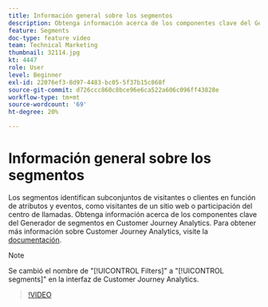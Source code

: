 ```yaml
---
title: Información general sobre los segmentos
description: Obtenga información acerca de los componentes clave del Generador de segmentos en Customer Journey Analytics.
feature: Segments
doc-type: feature video
team: Technical Marketing
thumbnail: 32114.jpg
kt: 4447
role: User
level: Beginner
exl-id: 22076ef3-8d97-4483-bc05-5f37b15c868f
source-git-commit: d726ccc860c8bce96e6ca522a606c096ff43828e
workflow-type: tm+mt
source-wordcount: '69'
ht-degree: 20%

---
```


# Información general sobre los segmentos

Los segmentos identifican subconjuntos de visitantes o clientes en función de atributos y eventos, como visitantes de un sitio web o participación del centro de llamadas. Obtenga información acerca de los componentes clave del Generador de segmentos en Customer Journey Analytics. Para obtener más información sobre Customer Journey Analytics, visite la [documentación](https://experienceleague.adobe.com/es/docs/analytics-platform/using/cja-components/cja-segments/filters-overview).

>[!NOTE]
>
> Se cambió el nombre de &quot;[!UICONTROL Filters]&quot; a &quot;[!UICONTROL segments]&quot; en la interfaz de Customer Journey Analytics.

>[!VIDEO](https://video.tv.adobe.com/v/32114/?quality=12&learn=on)
